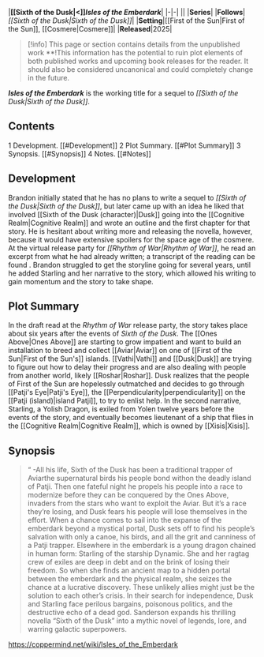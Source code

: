 |**[[Sixth of the Dusk\|<]]*Isles of the Emberdark***|
|-|-|
||
|**Series**|
|**Follows**|*[[Sixth of the Dusk\|Sixth of the Dusk]]*|
|**Setting**|[[First of the Sun\|First of the Sun]], [[Cosmere\|Cosmere]]|
|**Released**|2025|

> [!info] This page or section contains details from the unpublished work **!This information has the potential to ruin plot elements of both published works and upcoming book releases for the reader. It should also be considered uncanonical and could completely change in the future.

***Isles of the Emberdark*** is the working title for a sequel to *[[Sixth of the Dusk\|Sixth of the Dusk]]*.

## Contents

1 Development. [[#Development]] 
2 Plot Summary. [[#Plot Summary]] 
3 Synopsis. [[#Synopsis]] 
4 Notes. [[#Notes]] 


## Development
Brandon initially stated that he has no plans to write a sequel to *[[Sixth of the Dusk\|Sixth of the Dusk]]*, but later came up with an idea he liked that involved [[Sixth of the Dusk (character)\|Dusk]] going into the [[Cognitive Realm\|Cognitive Realm]] and wrote an outline and the first chapter for that story. He is hesitant about writing more and releasing the novella, however, because it would have extensive spoilers for the space age of the cosmere. At the virtual release party for *[[Rhythm of War\|Rhythm of War]]*, he read an excerpt from what he had already written; a transcript of the reading can be found .
Brandon struggled to get the storyline going for several years, until he added Starling and her narrative to the story, which allowed his writing to gain momentum and the story to take shape.

## Plot Summary
In the draft read at the *Rhythm of War* release party, the story takes place about six years after the events of *Sixth of the Dusk*. The [[Ones Above\|Ones Above]] are starting to grow impatient and want to build an installation to breed and collect [[Aviar\|Aviar]] on one of [[First of the Sun\|First of the Sun's]] islands. [[Vathi\|Vathi]] and [[Dusk\|Dusk]] are trying to figure out how to delay their progress and are also dealing with people from another world, likely [[Roshar\|Roshar]]. Dusk realizes that the people of First of the Sun are hopelessly outmatched and decides to go through [[Patji's Eye\|Patji's Eye]], the [[Perpendicularity\|perpendicularity]] on the [[Patji (island)\|island Patji]], to try to enlist help.
In the second narrative, Starling, a Yolish Dragon, is exiled from Yolen twelve years before the events of the story, and eventually becomes lieutenant of a ship that flies in the [[Cognitive Realm\|Cognitive Realm]], which is owned by [[Xisis\|Xisis]].

## Synopsis
>“
\-All his life, Sixth of the Dusk has been a traditional trapper of Aviarthe supernatural birds his people bond withon the deadly island of Patji. Then one fateful night he propels his people into a race to modernize before they can be conquered by the Ones Above, invaders from the stars who want to exploit the Aviar.
But it’s a race they’re losing, and Dusk fears his people will lose themselves in the effort. When a chance comes to sail into the expanse of the emberdark beyond a mystical portal, Dusk sets off to find his people’s salvation with only a canoe, his birds, and all the grit and canniness of a Patji trapper.
Elsewhere in the emberdark is a young dragon chained in human form: Starling of the starship Dynamic. She and her ragtag crew of exiles are deep in debt and on the brink of losing their freedom. So when she finds an ancient map to a hidden portal between the emberdark and the physical realm, she seizes the chance at a lucrative discovery.
These unlikely allies might just be the solution to each other’s crisis. In their search for independence, Dusk and Starling face perilous bargains, poisonous politics, and the destructive echo of a dead god.
Sanderson expands his thrilling novella “Sixth of the Dusk” into a mythic novel of legends, lore, and warring galactic superpowers.




https://coppermind.net/wiki/Isles_of_the_Emberdark